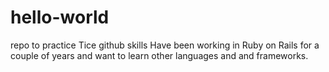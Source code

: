 # hello-world
repo to practice Tice github skills
Have been working in Ruby on Rails for a couple of years and want to learn other languages and and frameworks.
